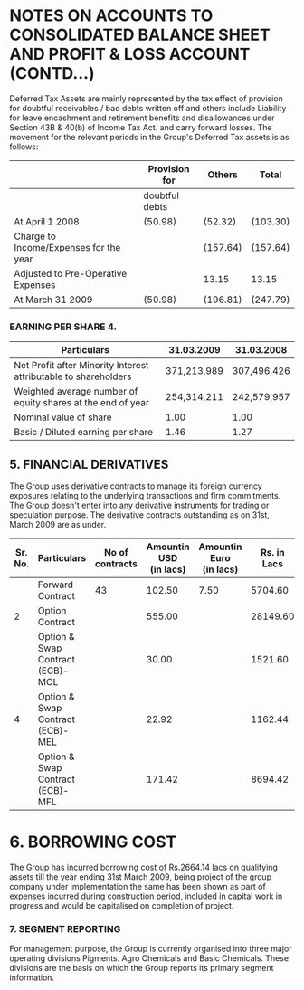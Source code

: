# NOTES ON ACCOUNTS TO CONSOLIDATED BALANCE SHEET AND PROFIT & LOSS ACCOUNT (CONTD...)

Deferred Tax Assets are mainly represented by the tax effect of provision for doubtful receivables / bad debts written off and others include Liability for leave encashment and retirement benefits and disallowances under Section 43B & 40(b) of Income Tax Act. and carry forward losses. The movement for the relevant periods in the Group's Deferred Tax assets is as follows:

|                                        | <b>Provision for</b> | Others   | Total    |
|----------------------------------------|----------------------|----------|----------|
|                                        | doubtful debts       |          |          |
| At April 1 2008                        | (50.98)              | (52.32)  | (103.30) |
| Charge to Income/Expenses for the year |                      | (157.64) | (157.64) |
| Adjusted to Pre-Operative Expenses     |                      | 13.15    | 13.15    |
| At March 31 2009                       | (50.98)              | (196.81) | (247.79) |

### **EARNING PER SHARE** 4.

| Particulars                                                     | 31.03.2009  | 31.03.2008  |
|-----------------------------------------------------------------|-------------|-------------|
| Net Profit after Minority Interest attributable to shareholders | 371,213,989 | 307,496,426 |
| Weighted average number of equity shares at the end of year     | 254,314,211 | 242,579,957 |
| Nominal value of share                                          | 1.00        | 1.00        |
| Basic / Diluted earning per share                               | 1.46        | 1.27        |

## 5. **FINANCIAL DERIVATIVES**

The Group uses derivative contracts to manage its foreign currency exposures relating to the underlying transactions and firm commitments. The Group doesn't enter into any derivative instruments for trading or speculation purpose. The derivative contracts outstanding as on 31st, March 2009 are as under.

| Sr.<br>No. | Particulars                      | No of<br>contracts | Amountin<br>USD<br>(in lacs) | Amountin<br>Euro<br>(in lacs) | Rs. in<br>Lacs |
|------------|----------------------------------|--------------------|------------------------------|-------------------------------|----------------|
|            | Forward Contract                 | 43                 | 102.50                       | 7.50                          | 5704.60        |
| 2          | Option Contract                  |                    | 555.00                       |                               | 28149.60       |
|            | Option & Swap Contract (ECB)-MOL |                    | 30.00                        |                               | 1521.60        |
| 4          | Option & Swap Contract (ECB)-MEL |                    | 22.92                        |                               | 1162.44        |
|            | Option & Swap Contract (ECB)-MFL |                    | 171.42                       |                               | 8694.42        |

# 6. BORROWING COST

The Group has incurred borrowing cost of Rs.2664.14 lacs on qualifying assets till the year ending 31st March 2009, being project of the group company under implementation the same has been shown as part of expenses incurred during construction period, included in capital work in progress and would be capitalised on completion of project.

### 7. SEGMENT REPORTING

For management purpose, the Group is currently organised into three major operating divisions Pigments. Agro Chemicals and Basic Chemicals. These divisions are the basis on which the Group reports its primary segment information.